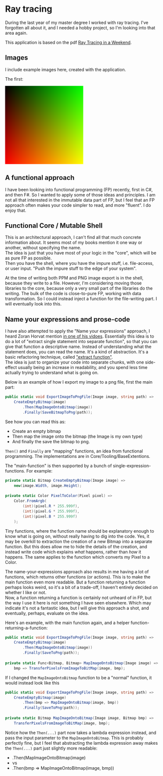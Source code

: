 # Ray tracing

During the last year of my master degree I worked with ray tracing. I've forgotten all about it, and I needed a hobby project, so I'm looking into that area again.

This application is based on the pdf [Ray Tracing in a Weekend](https://raytracing.github.io/).

## Images
I include example images here, created with the application.

The first:

![First image](./Shell/CLI/hello_world.png)

## A functional approach
I have been looking into functional programming (FP) recently, first in C#, and then F#. So I wanted to apply some of those ideas and principles. 
I am not all that interested in the immutable data part of FP, but I feel that an FP approach often makes your code simpler to read, and more "fluent". I do enjoy that.

## Functional Core / Mutable Shell
This is an architectural approach, I can't find all that much concrete information about. It seems most of my books mention it one way or another, without specifying the name.\
The idea is just that you have most of your logic in the "core", which will be as pure FP as possible.\
Then you have the shell, where you have the impure stuff, i.e. file-access, or user input. "Push the impure stuff to the edge of your system".

At the time of writing both PPM and PNG image export is in the shell, because they write to a file. However, I'm considering moving those libraries to the core, because only a very small part of the libraries do the writing. The bulk of the code is close-to-pure FP, working with data transformation. So I could instead inject a function for the file-writing part. I will eventually look into this.

## Name your expressions and prose-code
I have also attempted to apply the "Name your expressions" approach, I heard Zoran Horvat mention [in one of his vidoes](https://www.youtube.com/watch?v=hC87MbFoRR0). 
Essentially this idea is to do a lot of "extract single statement into separate function", so that you can give that function a descriptive name. Instead of understanding what the statement does, you can read the name.
It's a kind of abstraction. It's a basic refactoring technique, called ["extract function"](https://refactoring.com/catalog/extractFunction.html).\
The idea is just to organize your code into separate chunks, with one side-effect usually being an increase in readability, and you spend less time actually trying to understand what is going on.

Below is an example of how I export my image to a png file, first the main part:

```csharp
public static void ExportImageToPngFile(Image image, string path) =>
    CreateEmptyBitmap(image)
        .Then(MapImageOntoBitmap(image))
        .Finally(SaveBitmapToPng(path));
```

See how you can read this as:
* Create an empty bitmap
* Then map the image onto the bitmap (the Image is my own type)
* And finally the save the bitmap to png.

`Then()` and `Finally` are "mapping" functions, an idea from functional programming. The implementations are in Core/Tooling/BaseExtentions.

The "main-function" is then supported by a bunch of single-expression-functions. For example:

```csharp
private static Bitmap CreateEmptyBitmap(Image image) =>
    new(image.Width, image.Height);

private static Color PixelToColor(Pixel pixel) =>
    Color.FromArgb(
        (int)(pixel.R * 255.999f),
        (int)(pixel.G * 255.999f),
        (int)(pixel.B * 255.999f)
    );
```

Tiny functions, where the function name should be explanatory enough to know what is going on, without really having to dig into the code. Yes, it may be overkill to extraction the creation of a new Bitmap into a separate function. But this does allow me to hide the details of the creation, and instead write code which explains _what_ happens, rather than _how_ it happens. The same applies to the function which converts my Pixel to a Color.

The name-your-expressions approach also results in me having a lot of functions, which returns other functions (or actions). This is to make the main function even more readable. But a function returning a function perhaps looks weird, so it's a bit of a trade-off, I haven't entirely decided on whether I like or not.\
Now, a function returning a function is certainly not unheard of in FP, but the way I use it here is not something I have seen elsewhere. Which may indicate it's not a fantastic idea, but I will give this approach a shot, and eventually, perhaps, evaluate on the idea.

Here's an example, with the main function again, and a helper function-returning-a-function:

```csharp
public static void ExportImageToPngFile(Image image, string path) =>
    CreateEmptyBitmap(image)
        .Then(MapImageOntoBitmap(image))
        .Finally(SaveToPng(path));

private static Func<Bitmap, Bitmap> MapImageOntoBitmap(Image image) =>
    bmp => TransferPixelsFromImageToBitMap(image, bmp);
```

If I changed the `MapImageOntoBitmap` function to be a "normal" function, it would instead look like this

```csharp
public static void ExportImageToPngFile(Image image, string path) =>
    CreateEmptyBitmap(image)
        .Then(bmp => MapImageOntoBitmap(image, bmp))
        .Finally(SaveToPng(path));

private static Bitmap MapImageOntoBitmap(Image image, Bitmap bmp) =>
    TransferPixelsFromImageToBitMap(image, bmp);
```

Notice how the `Then(...)` part now takes a lambda expression instead, and pass the input parameter to the `MapImageOntoBitmap`. 
This is probably perfectly fine, but I feel that abstracting the lambda expression away makes the `Then(...)` part just slightly more readable:

* .Then(MapImageOntoBitmap(image)
* vs
* .Then(bmp => MapImageOntoBitmap(image, bmp))
